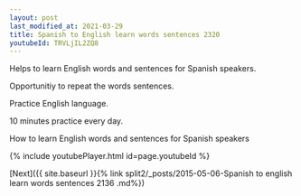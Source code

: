 ```yaml
---
layout: post
last_modified_at: 2021-03-29
title: Spanish to English learn words sentences 2320 
youtubeId: TRVLjIL2ZQ8
---
```

 
 
Helps to learn English words and sentences for Spanish speakers.

Opportunitiy to repeat the words sentences. 

Practice English language. 
 
10 minutes practice every day. 
 
How to learn English words and sentences for Spanish speakers 
 
{% include youtubePlayer.html id=page.youtubeId %}
 
 
[Next]({{ site.baseurl }}{% link  split2/_posts/2015-05-06-Spanish to english learn words sentences 2136 .md%})
 
